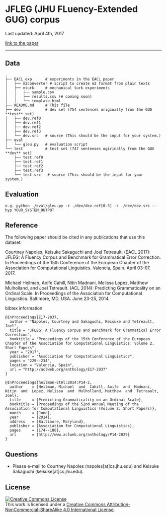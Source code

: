 # JFLEG (JHU FLuency-Extended GUG) corpus

Last updated: April 4th, 2017

[link to the paper](http://aclweb.org/anthology/E17-2037)

- - -

## Data

    .
    ├── EACL_exp      # experiments in the EACL paper
    │   ├── m2converter # script to create m2 format from plain texts
    │   ├── mturk     # mechanical turk experiments
    │   │   ├── sample.csv
    │   │   ├── results.csv (# coming soon)
    │   │   └── template.html
    ├── README.md     # This file
    ├── dev           # dev set (754 sentences originally from the GUG **test** set)
    │   ├── dev.ref0  
    │   ├── dev.ref1  
    │   ├── dev.ref2  
    │   ├── dev.ref3  
    │   └── dev.src   # source (This should be the input for your system.)
    ├── eval
    │   └── gleu.py   # evaluation script
    └── test          # test set (747 sentenses ogirinally from the GUG **dev** set)
        ├── test.ref0  
        ├── test.ref1  
        ├── test.ref2  
        ├── test.ref3  
        └── test.src   # source (This should be the input for your system.)
 
## Evaluation

    e.g. python ./eval/gleu.py -r ./dev/dev.ref[0-3] -s ./dev/dev.src --hyp YOUR_SYSTEM_OUTPUT


## Reference
The following paper should be cited in any publications that use this dataset: 

Courtney Napoles, Keisuke Sakaguchi and Joel Tetreault. (EACL 2017): JFLEG: A Fluency Corpus and Benchmark for Grammatical Error Correction. In Proceedings of the 15th Conference of the European Chapter of the Association for Computational Linguistics. Valencia, Spain. April 03-07, 2017.

Michael Heilman, Aoife Cahill, Nitin Madnani, Melissa Lopez, Matthew Mulholland, and Joel Tetreault. (ACL 2014): Predicting Grammaticality on an Ordinal Scale. In Proceedings of the Association for Computational Linguistics. Baltimore, MD, USA. June 23-25, 2014.

bibtex information:

    @InProceedings{E17-2037,
      author = "Napoles, Courtney and Sakaguchi, Keisuke and Tetreault, Joel",
      title = "JFLEG: A Fluency Corpus and Benchmark for Grammatical Error Correction",
      booktitle = "Proceedings of the 15th Conference of the European Chapter of the Association for Computational Linguistics: Volume 2, Short Papers",
      year = "2017",
      publisher = "Association for Computational Linguistics",
      pages = "229--234",
      location = "Valencia, Spain",
      url = "http://aclweb.org/anthology/E17-2037"
    }
    
    @InProceedings{heilman-EtAl:2014:P14-2,
      author    = {Heilman, Michael  and  Cahill, Aoife  and  Madnani, Nitin  and  Lopez, Melissa  and  Mulholland, Matthew  and  Tetreault, Joel},
      title     = {Predicting Grammaticality on an Ordinal Scale},
      booktitle = {Proceedings of the 52nd Annual Meeting of the Association for Computational Linguistics (Volume 2: Short Papers)},
      month     = {June},
      year      = {2014},
      address   = {Baltimore, Maryland},
      publisher = {Association for Computational Linguistics},
      pages     = {174--180},
      url       = {http://www.aclweb.org/anthology/P14-2029}
    }


## Questions

 - Please e-mail to Courtney Napoles (napoles[at]cs.jhu.edu) and Keisuke Sakaguchi (keisuke[at]cs.jhu.edu).


## License
<a rel="license" href="http://creativecommons.org/licenses/by-nc-sa/4.0/"><img alt="Creative Commons License" style="border-width:0" src="http://i.creativecommons.org/l/by-nc-sa/4.0/88x31.png" /></a><br />This work is licensed under a <a rel="license" href="http://creativecommons.org/licenses/by-nc-sa/4.0/">Creative Commons Attribution-NonCommercial-ShareAlike 4.0 International License</a>.


